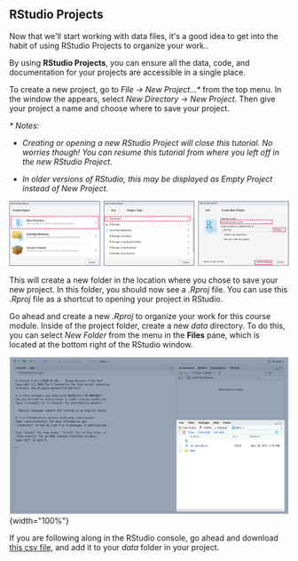 ## RStudio Projects

Now that we'll start working with data files, it's a good idea to get into the habit of using RStudio Projects to organize your work..

By using **RStudio Projects**, you can ensure all the data, code, and documentation for your projects are accessible in a single place.

To create a new project, go to *File -\> New Project...\** from the top menu. In the window the appears, select *New Directory -\> New Project*. Then give your project a name and choose where to save your project.

*\* Notes:*

-   *Creating or opening a new RStudio Project will close this tutorial. No worries though! You can resume this tutorial from where you left off in the new RStudio Project.*

-   *In older versions of RStudio, this may be displayed as Empty Project instead of New Project.*

![Create a new RStudio Project to organize your files](images/new_directory.png "RStudio Project")

This will create a new folder in the location where you chose to save your new project. In this folder, you should now see a *.Rproj* file. You can use this *.Rproj* file as a shortcut to opening your project in RStudio.

Go ahead and create a new *.Rproj* to organize your work for this course module. Inside of the project folder, create a new *data* directory. To do this, you can select *New Folder* from the menu in the **Files** pane, which is located at the bottom right of the RStudio window.

![The Files pane is located at the bottom right of the RStudio window.](images/files_pane.png "Files Pane"){width="100%"}

If you are following along in the RStudio console, go ahead and download [this csv file](https://drive.google.com/uc?export=download&id=1Br49EnqLiUUP-lGE2LO2ZA4WE1jVC23g), and add it to your *data* folder in your project.
